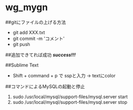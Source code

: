 # wg_mygn

##gitにファイルの上げる方法
* git add XXX.txt
* git commit -m 'コメント'
* git push

##追加できてれば成功
***success!!!***

##Sublime Text
* Shift + command + p で sspと入力 → textにcolor

##コマンドによるMySQLの起動と停止
1. sudo /usr/local/mysql/support-files/mysql.server start
2. sudo /usr/local/mysql/support-files/mysql.server stop
